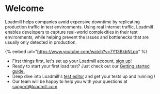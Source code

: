 # Welcome

Loadmill helps companies avoid expensive downtime by replicating production traffic in test environments. Using real Internet traffic, Loadmill enables developers to capture real-world complexities in their test environments, while helping prevent the issues and bottlenecks that are usually only detected in production.

{% embed url="https://www.youtube.com/watch?v=7Y13BkbNLpo" %}

* First things first, let's set up your Loadmill account, [sign up](https://www.loadmill.com/app/signup)!
* Ready to start your first load test? Just check out our [Getting started guide.](getting-started.md)
* Deep dive into Loadmill's [test editor](working-with-the-test-editor.md) and get your tests up and running !
* Our team will be happy to help you with your questions at [support@loadmill.com](mailto:support@loadmill.com)   



